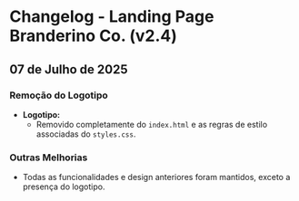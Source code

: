 # Changelog - Landing Page Branderino Co. (v2.4)

## 07 de Julho de 2025

### Remoção do Logotipo

- **Logotipo:**
  - Removido completamente do `index.html` e as regras de estilo associadas do `styles.css`.

### Outras Melhorias

- Todas as funcionalidades e design anteriores foram mantidos, exceto a presença do logotipo.



